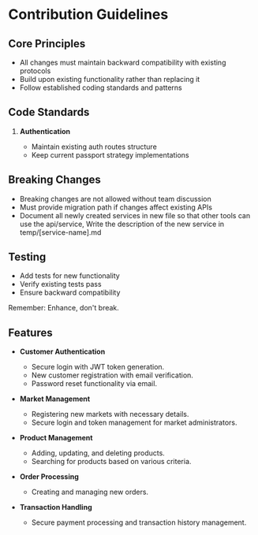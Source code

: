 # Contribution Guidelines

## Core Principles

- All changes must maintain backward compatibility with existing protocols
- Build upon existing functionality rather than replacing it
- Follow established coding standards and patterns

## Code Standards

1. **Authentication**

   - Maintain existing auth routes structure
   - Keep current passport strategy implementations

## Breaking Changes

- Breaking changes are not allowed without team discussion
- Must provide migration path if changes affect existing APIs
- Document all newly created services in new file so that other tools can use the api/service, Write the description of the new service in temp/[service-name].md

## Testing

- Add tests for new functionality
- Verify existing tests pass
- Ensure backward compatibility

Remember: Enhance, don't break.

## Features

- **Customer Authentication**

  - Secure login with JWT token generation.
  - New customer registration with email verification.
  - Password reset functionality via email.

- **Market Management**

  - Registering new markets with necessary details.
  - Secure login and token management for market administrators.

- **Product Management**

  - Adding, updating, and deleting products.
  - Searching for products based on various criteria.

- **Order Processing**

  - Creating and managing new orders.

- **Transaction Handling**

  - Secure payment processing and transaction history management.
